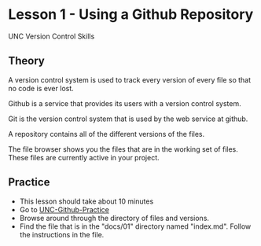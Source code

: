 # Lesson 1 - Using a Github Repository

UNC Version Control Skills


## Theory

A version control system is used to track every version of every file so that no code is ever lost.

Github is a service that provides its users with a version control system.   

Git is the version control system that is used by the web service at github.

A repository contains all of the different versions of the files.

The file browser shows you the files that are in the working set of files. These files are currently active in your project.


## Practice

* This lesson should take about 10 minutes
* Go to [UNC-Github-Practice](https://github.com/Mark-Seaman/UNC-Github-Practice)
* Browse around through the directory of files and versions.
* Find the file that is in the "docs/01" directory named "index.md".  Follow the instructions in the file.

